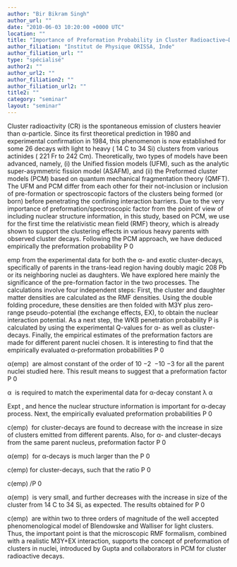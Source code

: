```yaml
---
author: "Bir Bikram Singh"
author_url: ""
date: "2010-06-03 10:20:00 +0000 UTC"
location: ""
title: "Importance of Preformation Probability in Cluster Radioactive–Decays using Relativistic Mean Field Theory within the Preformed Cluster Model"
author_filiation: "Institut de Physique ORISSA, Inde"
author_filiation_url: ""
type: "spécialisé"
author2: ""
author_url2: ""
author_filiation2: ""
author_filiation_url2: ""
title2: ""
category: "seminar" 
layout: "seminar"
---
```

Cluster radioactivity (CR) is the spontaneous emission of clusters heavier than α-particle. Since its first theoretical prediction in 1980 and experimental confirmation in 1984, this phenomenon is now established for some 26 decays with light to heavy (
14
C to 
34
Si) clusters from various actinides (
221
Fr to 
242
Cm). Theoretically, two types of models have been advanced, namely, (i) the Unified fission models (UFM), such as the analytic super-asymmetric fission model (ASAFM), and (ii) the Preformed cluster models (PCM) based on quantum mechanical fragmentation theory (QMFT). The UFM and PCM differ from each other for their not-inclusion or inclusion of pre-formation or spectroscopic factors of the clusters being formed (or born) before penetrating the confining interaction barriers. Due to the very importance of preformation/spectroscopic factor from the point of view of including nuclear structure information, in this study, based on PCM, we use for the first time the relativistic mean field (RMF) theory, which is already shown to support the clustering effects in various heavy parents with observed cluster decays. Following the PCM approach, we have deduced empirically the preformation probability P
0

emp
 from the experimental data for both the α- and exotic cluster-decays, specifically of parents in the trans-lead region having doubly magic 
208
Pb or its neighboring nuclei as daughters. We have explored here mainly the significance of the pre-formation factor in the two processes. The calculations involve four independent steps: First, the cluster and daughter matter densities are calculated as the RMF densities. Using the double folding procedure, these densities are then folded with M3Y plus zero-range pseudo-potential (the exchange effects, EX), to obtain the nuclear interaction potential. As a next step, the WKB penetration probability P is calculated by using the experimental Q-values for α- as well as cluster-decays. Finally, the empirical estimates of the preformation factors are made for different parent nuclei chosen. It is interesting to find that the empirically evaluated α-preformation probabilities P
0

α(emp)
 are almost constant of the order of 10
−2
 −10
−3
 for all the parent nuclei studied here. This result means to suggest that a preformation factor P
0

α
 is required to match the experimental data for α-decay constant λ
α

Expt
, and hence the nuclear structure information is important for α-decay process. Next, the empirically evaluated preformation probabilities P
0

c(emp)
 for cluster-decays are found to decrease with the increase in size of clusters emitted from different parents. Also, for α- and cluster-decays from the same parent nucleus, preformation factor P
0

α(emp)
 for α-decays is much larger than the P
0

c(emp)
 for cluster-decays, such that the ratio P
0

c(emp)
/P
0

α(emp)
 is very small, and further decreases with the increase in size of the cluster from 
14
C to 
34
Si, as expected. The results obtained for P
0

c(emp)
 are within two to three orders of magnitude of the well accepted phenomenological model of Blendowske and Walliser for light clusters. Thus, the important point is that the microscopic RMF formalism, combined with a realistic M3Y+EX interaction, supports the concept of preformation of clusters in nuclei, introduced by Gupta and collaborators in PCM for cluster radioactive decays.
